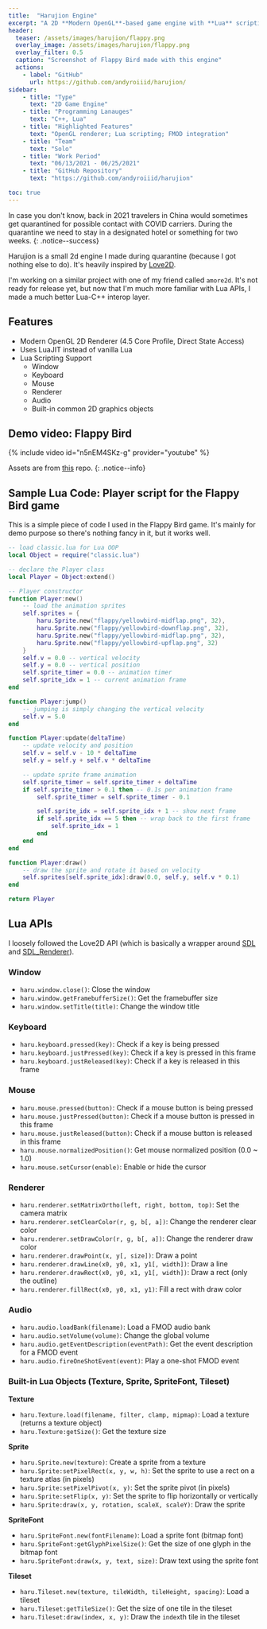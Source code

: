 ```yaml
---
title:  "Harujion Engine"
excerpt: "A 2D **Modern OpenGL**-based game engine with **Lua** scripting support. Heavily inspired by **Love2D**."
header:
  teaser: /assets/images/harujion/flappy.png
  overlay_image: /assets/images/harujion/flappy.png
  overlay_filter: 0.5
  caption: "Screenshot of Flappy Bird made with this engine"
  actions:
    - label: "GitHub"
      url: https://github.com/andyroiiid/harujion/
sidebar:
    - title: "Type"
      text: "2D Game Engine"
    - title: "Programming Lanauges"
      text: "C++, Lua"
    - title: "Highlighted Features"
      text: "OpenGL renderer; Lua scripting; FMOD integration"
    - title: "Team"
      text: "Solo"
    - title: "Work Period"
      text: "06/13/2021 - 06/25/2021"
    - title: "GitHub Repository"
      text: "https://github.com/andyroiiid/harujion"

toc: true
---
```


In case you don't know, back in 2021 travelers in China would sometimes get quarantined for possible contact with COVID carriers. During the quarantine we need to stay in a designated hotel or something for two weeks.
{: .notice--success}

Harujion is a small 2d engine I made during quarantine (because I got nothing else to do). It's heavily inspired by [Love2D](https://love2d.org/).

I'm working on a similar project with one of my friend called `amore2d`. It's not ready for release yet, but now that I'm much more familiar with Lua APIs, I made a much better Lua-C++ interop layer.

## Features

- Modern OpenGL 2D Renderer (4.5 Core Profile, Direct State Access)
- Uses LuaJIT instead of vanilla Lua
- Lua Scripting Support
  - Window
  - Keyboard
  - Mouse
  - Renderer
  - Audio
  - Built-in common 2D graphics objects

## Demo video: Flappy Bird

{% include video id="n5nEM4SKz-g" provider="youtube" %}

Assets are from [this](https://github.com/sourabhv/FlapPyBird) repo.
{: .notice--info}

## Sample Lua Code: Player script for the Flappy Bird game

This is a simple piece of code I used in the Flappy Bird game. It's mainly for demo purpose so there's nothing fancy in it, but it works well.

```lua
-- load classic.lua for Lua OOP
local Object = require("classic.lua")

-- declare the Player class
local Player = Object:extend()

-- Player constructor
function Player:new()
    -- load the animation sprites
    self.sprites = {
        haru.Sprite.new("flappy/yellowbird-midflap.png", 32),
        haru.Sprite.new("flappy/yellowbird-downflap.png", 32),
        haru.Sprite.new("flappy/yellowbird-midflap.png", 32),
        haru.Sprite.new("flappy/yellowbird-upflap.png", 32)
    }
    self.v = 0.0 -- vertical velocity
    self.y = 0.0 -- vertical position
    self.sprite_timer = 0.0 -- animation timer
    self.sprite_idx = 1 -- current animation frame
end

function Player:jump()
    -- jumping is simply changing the vertical velocity
    self.v = 5.0
end

function Player:update(deltaTime)
    -- update velocity and position
    self.v = self.v - 10 * deltaTime
    self.y = self.y + self.v * deltaTime

    -- update sprite frame animation
    self.sprite_timer = self.sprite_timer + deltaTime
    if self.sprite_timer > 0.1 then -- 0.1s per animation frame
        self.sprite_timer = self.sprite_timer - 0.1

        self.sprite_idx = self.sprite_idx + 1 -- show next frame
        if self.sprite_idx == 5 then -- wrap back to the first frame
            self.sprite_idx = 1
        end
    end
end

function Player:draw()
    -- draw the sprite and rotate it based on velocity
    self.sprites[self.sprite_idx]:draw(0.0, self.y, self.v * 0.1)
end

return Player
```

## Lua APIs

I loosely followed the Love2D API (which is basically a wrapper around [SDL](https://www.libsdl.org/) and [SDL_Renderer](https://wiki.libsdl.org/SDL2/SDL_Renderer)).

### Window

- `haru.window.close()`: Close the window
- `haru.window.getFramebufferSize()`: Get the framebuffer size
- `haru.window.setTitle(title)`: Change the window title

### Keyboard

- `haru.keyboard.pressed(key)`: Check if a key is being pressed
- `haru.keyboard.justPressed(key)`: Check if a key is pressed in this frame
- `haru.keyboard.justReleased(key)`: Check if a key is released in this frame

### Mouse

- `haru.mouse.pressed(button)`: Check if a mouse button is being pressed
- `haru.mouse.justPressed(button)`: Check if a mouse button is pressed in this frame
- `haru.mouse.justReleased(button)`: Check if a mouse button is released in this frame
- `haru.mouse.normalizedPosition()`: Get mouse normalized position (0.0 ~ 1.0)
- `haru.mouse.setCursor(enable)`: Enable or hide the cursor

### Renderer

- `haru.renderer.setMatrixOrtho(left, right, bottom, top)`: Set the camera matrix
- `haru.renderer.setClearColor(r, g, b[, a])`: Change the renderer clear color
- `haru.renderer.setDrawColor(r, g, b[, a])`: Change the renderer draw color
- `haru.renderer.drawPoint(x, y[, size])`: Draw a point
- `haru.renderer.drawLine(x0, y0, x1, y1[, width])`: Draw a line
- `haru.renderer.drawRect(x0, y0, x1, y1[, width])`: Draw a rect (only the outline)
- `haru.renderer.fillRect(x0, y0, x1, y1)`: Fill a rect with draw color

### Audio

- `haru.audio.loadBank(filename)`: Load a FMOD audio bank
- `haru.audio.setVolume(volume)`: Change the global volume
- `haru.audio.getEventDescription(eventPath)`: Get the event description for a FMOD event
- `haru.audio.fireOneShotEvent(event)`: Play a one-shot FMOD event

### Built-in Lua Objects (Texture, Sprite, SpriteFont, Tileset)

**Texture**

- `haru.Texture.load(filename, filter, clamp, mipmap)`: Load a texture (returns a texture object)
- `haru.Texture:getSize()`: Get the texture size

**Sprite**

- `haru.Sprite.new(texture)`: Create a sprite from a texture
- `haru.Sprite:setPixelRect(x, y, w, h)`: Set the sprite to use a rect on a texture atlas (in pixels)
- `haru.Sprite:setPixelPivot(x, y)`: Set the sprite pivot (in pixels)
- `haru.Sprite:setFlip(x, y)`: Set the sprite to flip horizontally or vertically
- `haru.Sprite:draw(x, y, rotation, scaleX, scaleY)`: Draw the sprite

**SpriteFont**

- `haru.SpriteFont.new(fontFilename)`: Load a sprite font (bitmap font)
- `haru.SpriteFont:getGlyphPixelSize()`: Get the size of one glyph in the bitmap font
- `haru.SpriteFont:draw(x, y, text, size)`: Draw text using the sprite font

**Tileset**

- `haru.Tileset.new(texture, tileWidth, tileHeight, spacing)`: Load a tileset
- `haru.Tileset:getTileSize()`: Get the size of one tile in the tileset
- `haru.Tileset:draw(index, x, y)`: Draw the `index`th tile in the tileset
